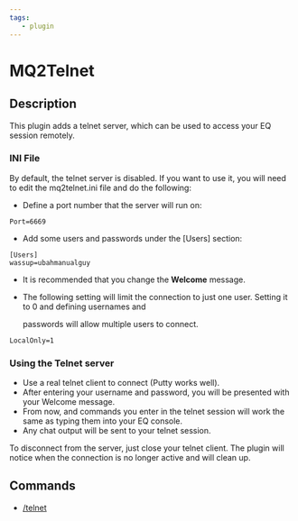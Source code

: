 ```yaml
---
tags:
   - plugin
---
```

# MQ2Telnet

## Description

This plugin adds a telnet server, which can be used to access your EQ session remotely.

### INI File

By default, the telnet server is disabled. If you want to use it, you will need to edit the mq2telnet.ini file and do the following:

* Define a port number that the server will run on:

```text
Port=6669
```

* Add some users and passwords under the \[Users\] section:

```text
[Users]
wassup=ubahmanualguy
```

* It is recommended that you change the **Welcome** message.
* The following setting will limit the connection to just one user. Setting it to 0 and defining usernames and

  passwords will allow multiple users to connect.

```text
LocalOnly=1
```

### Using the Telnet server

* Use a real telnet client to connect \(Putty works well\).
* After entering your username and password, you will be presented with your Welcome message.
* From now, and commands you enter in the telnet session will work the same as typing them into your EQ console.
* Any chat output will be sent to your telnet session.

To disconnect from the server, just close your telnet client. The plugin will notice when the connection is no longer active and will clean up.

## Commands

* [/telnet](telnet.md)
